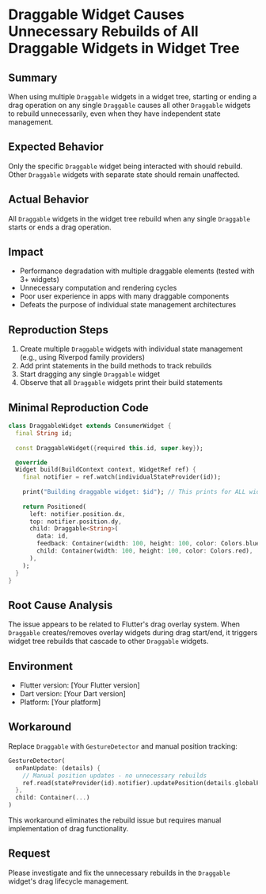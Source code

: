 # Draggable Widget Causes Unnecessary Rebuilds of All Draggable Widgets in Widget Tree

## Summary
When using multiple `Draggable` widgets in a widget tree, starting or ending a drag operation on any single `Draggable` causes all other `Draggable` widgets to rebuild unnecessarily, even when they have independent state management.

## Expected Behavior
Only the specific `Draggable` widget being interacted with should rebuild. Other `Draggable` widgets with separate state should remain unaffected.

## Actual Behavior
All `Draggable` widgets in the widget tree rebuild when any single `Draggable` starts or ends a drag operation.

## Impact
- Performance degradation with multiple draggable elements (tested with 3+ widgets)
- Unnecessary computation and rendering cycles
- Poor user experience in apps with many draggable components
- Defeats the purpose of individual state management architectures

## Reproduction Steps
1. Create multiple `Draggable` widgets with individual state management (e.g., using Riverpod family providers)
2. Add print statements in the build methods to track rebuilds
3. Start dragging any single `Draggable` widget
4. Observe that all `Draggable` widgets print their build statements

## Minimal Reproduction Code
```dart
class DraggableWidget extends ConsumerWidget {
  final String id;
  
  const DraggableWidget({required this.id, super.key});

  @override
  Widget build(BuildContext context, WidgetRef ref) {
    final notifier = ref.watch(individualStateProvider(id));
    
    print("Building draggable widget: $id"); // This prints for ALL widgets when dragging ANY widget
    
    return Positioned(
      left: notifier.position.dx,
      top: notifier.position.dy,
      child: Draggable<String>(
        data: id,
        feedback: Container(width: 100, height: 100, color: Colors.blue),
        child: Container(width: 100, height: 100, color: Colors.red),
      ),
    );
  }
}
```

## Root Cause Analysis
The issue appears to be related to Flutter's drag overlay system. When `Draggable` creates/removes overlay widgets during drag start/end, it triggers widget tree rebuilds that cascade to other `Draggable` widgets.

## Environment
- Flutter version: [Your Flutter version]
- Dart version: [Your Dart version]
- Platform: [Your platform]

## Workaround
Replace `Draggable` with `GestureDetector` and manual position tracking:

```dart
GestureDetector(
  onPanUpdate: (details) {
    // Manual position updates - no unnecessary rebuilds
    ref.read(stateProvider(id).notifier).updatePosition(details.globalPosition);
  },
  child: Container(...)
)
```

This workaround eliminates the rebuild issue but requires manual implementation of drag functionality.

## Request
Please investigate and fix the unnecessary rebuilds in the `Draggable` widget's drag lifecycle management.